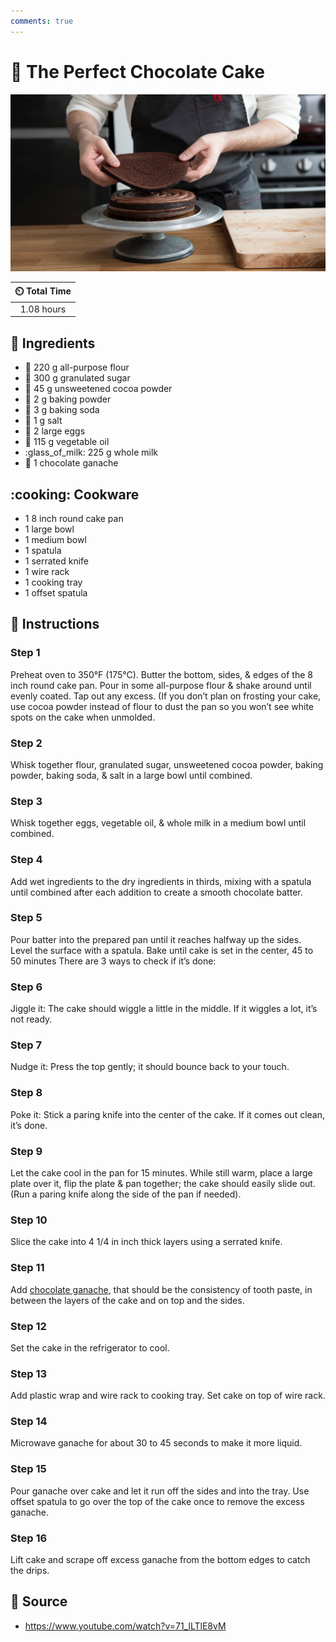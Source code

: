 ```yaml
---
comments: true
---
```

# :cake: The Perfect Chocolate Cake

![The Perfect Chocolate Cake](../assets/images/the-perfect-chocolate-cake.jpg)

| :timer_clock: Total Time |
|:-----------------------: |
| 1.08 hours |

## :salt: Ingredients

- :ear_of_rice: 220 g all-purpose flour
- :candy: 300 g granulated sugar
- :chocolate_bar: 45 g unsweetened cocoa powder
- :dash: 2 g baking powder
- :cup_with_straw: 3 g baking soda
- :salt: 1 g salt
- :egg: 2 large eggs
- :carrot: 115 g vegetable oil
- :glass_of_milk: 225 g whole milk
- :chocolate_bar: 1 chocolate ganache

## :cooking: Cookware

- 1 8 inch round cake pan
- 1 large bowl
- 1 medium bowl
- 1 spatula
- 1 serrated knife
- 1 wire rack
- 1 cooking tray
- 1 offset spatula

## :pencil: Instructions

### Step 1

Preheat oven to 350°F (175°C). Butter the bottom, sides, & edges of the 8 inch round cake pan. Pour in some
all-purpose flour & shake around until evenly coated. Tap out any excess. (If you don’t plan on frosting your cake,
use cocoa powder instead of flour to dust the pan so you won’t see white spots on the cake when unmolded.

### Step 2

Whisk together flour, granulated sugar, unsweetened cocoa powder, baking powder, baking soda, & salt in a large bowl
until combined.

### Step 3

Whisk together eggs, vegetable oil, & whole milk in a medium bowl until combined.

### Step 4

Add wet ingredients to the dry ingredients in thirds, mixing with a spatula until combined after each addition to create
a smooth chocolate batter.

### Step 5

Pour batter into the prepared pan until it reaches halfway up the sides. Level the surface with a spatula. Bake until
cake is set in the center, 45 to 50 minutes There are 3 ways to check if it’s done:

### Step 6

Jiggle it: The cake should wiggle a little in the middle. If it wiggles a lot, it’s not ready.

### Step 7

Nudge it: Press the top gently; it should bounce back to your touch.

### Step 8

Poke it: Stick a paring knife into the center of the cake. If it comes out clean, it’s done.

### Step 9

Let the cake cool in the pan for 15 minutes. While still warm, place a large plate over it, flip the plate & pan
together; the cake should easily slide out. (Run a paring knife along the side of the pan if needed).

### Step 10

Slice the cake into 4 1/4 in inch thick layers using a serrated knife.

### Step 11

Add [chocolate ganache][1], that should be the consistency of tooth paste, in between the layers of the cake and on top
and the sides.

### Step 12

Set the cake in the refrigerator to cool.

### Step 13

Add plastic wrap and wire rack to cooking tray. Set cake on top of wire rack.

### Step 14

Microwave ganache for about 30 to 45 seconds to make it more liquid.

### Step 15

Pour ganache over cake and let it run off the sides and into the tray. Use offset spatula to go over the top of the cake
once to remove the excess ganache.

### Step 16

Lift cake and scrape off excess ganache from the bottom edges to catch the drips.

## :link: Source

- <https://www.youtube.com/watch?v=71_lLTlE8vM>

[1]: <../ingredients/frosting/dominique-ansel's-chocolate-ganache.md>
